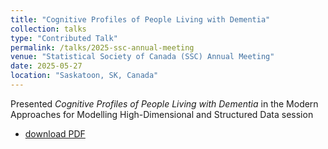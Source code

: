 ```yaml
---
title: "Cognitive Profiles of People Living with Dementia"
collection: talks
type: "Contributed Talk"
permalink: /talks/2025-ssc-annual-meeting
venue: "Statistical Society of Canada (SSC) Annual Meeting"
date: 2025-05-27 
location: "Saskatoon, SK, Canada"
---
```

Presented *Cognitive Profiles of People Living with Dementia* in the Modern Approaches for Modelling High-Dimensional
and Structured Data session

* [download PDF](/files/2025_ssc_presentation.pdf)